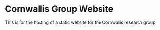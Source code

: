 # Cornwallis Group Website
This is for the hosting of a static website for the Cornwallis research group
